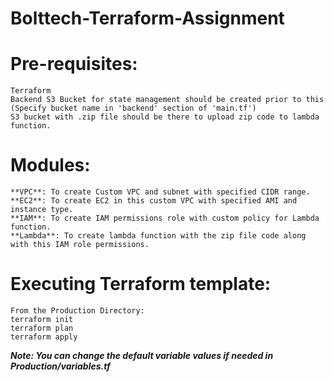 # Bolttech-Terraform-Assignment

# Pre-requisites:

```
Terraform
Backend S3 Bucket for state management should be created prior to this (Specify bucket name in 'backend' section of 'main.tf')
S3 bucket with .zip file should be there to upload zip code to lambda function. 

```

# Modules:

```
**VPC**: To create Custom VPC and subnet with specified CIDR range.
**EC2**: To create EC2 in this custom VPC with specified AMI and instance type.
**IAM**: To create IAM permissions role with custom policy for Lambda function.
**Lambda**: To create lambda function with the zip file code along with this IAM role permissions. 

```

# Executing Terraform template:

```
From the Production Directory:
terraform init
terraform plan
terraform apply

```

***Note: You can change the default variable values if needed in Production/variables.tf***




